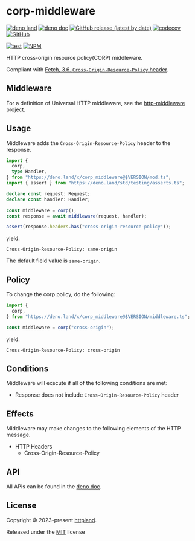# corp-middleware

[![deno land](http://img.shields.io/badge/available%20on-deno.land/x-lightgrey.svg?logo=deno)](https://deno.land/x/corp_middleware)
[![deno doc](https://doc.deno.land/badge.svg)](https://doc.deno.land/https/deno.land/x/corp_middleware/mod.ts)
[![GitHub release (latest by date)](https://img.shields.io/github/v/release/httpland/corp-middleware)](https://github.com/httpland/corp-middleware/releases)
[![codecov](https://codecov.io/github/httpland/corp-middleware/branch/main/graph/badge.svg)](https://codecov.io/gh/httpland/corp-middleware)
[![GitHub](https://img.shields.io/github/license/httpland/corp-middleware)](https://github.com/httpland/corp-middleware/blob/main/LICENSE)

[![test](https://github.com/httpland/corp-middleware/actions/workflows/test.yaml/badge.svg)](https://github.com/httpland/corp-middleware/actions/workflows/test.yaml)
[![NPM](https://nodei.co/npm/@httpland/corp-middleware.png?mini=true)](https://nodei.co/npm/@httpland/corp-middleware/)

HTTP cross-origin resource policy(CORP) middleware.

Compliant with
[Fetch, 3.6. `Cross-Origin-Resource-Policy` header](https://fetch.spec.whatwg.org/#cross-origin-resource-policy-header).

## Middleware

For a definition of Universal HTTP middleware, see the
[http-middleware](https://github.com/httpland/http-middleware) project.

## Usage

Middleware adds the `Cross-Origin-Resource-Policy` header to the response.

```ts
import {
  corp,
  type Handler,
} from "https://deno.land/x/corp_middleware@$VERSION/mod.ts";
import { assert } from "https://deno.land/std/testing/asserts.ts";

declare const request: Request;
declare const handler: Handler;

const middleware = corp();
const response = await middleware(request, handler);

assert(response.headers.has("cross-origin-resource-policy"));
```

yield:

```http
Cross-Origin-Resource-Policy: same-origin
```

The default field value is `same-origin`.

## Policy

To change the corp policy, do the following:

```ts
import {
  corp,
} from "https://deno.land/x/corp_middleware@$VERSION/middleware.ts";

const middleware = corp("cross-origin");
```

yield:

```http
Cross-Origin-Resource-Policy: cross-origin
```

## Conditions

Middleware will execute if all of the following conditions are met:

- Response does not include `Cross-Origin-Resource-Policy` header

## Effects

Middleware may make changes to the following elements of the HTTP message.

- HTTP Headers
  - Cross-Origin-Resource-Policy

## API

All APIs can be found in the
[deno doc](https://doc.deno.land/https/deno.land/x/corp_middleware/mod.ts).

## License

Copyright © 2023-present [httpland](https://github.com/httpland).

Released under the [MIT](./LICENSE) license
